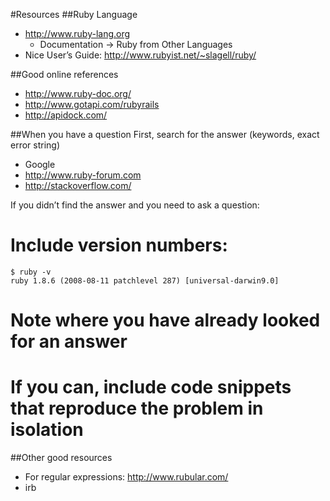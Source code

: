 #Resources
##Ruby Language
* http://www.ruby-lang.org 
  * Documentation -> Ruby from Other Languages
* Nice User’s Guide: http://www.rubyist.net/~slagell/ruby/

##Good online references
*	http://www.ruby-doc.org/ 
*	http://www.gotapi.com/rubyrails
*	http://apidock.com/

##When you have a question
First, search for the answer (keywords, exact error string)
*	Google
*	http://www.ruby-forum.com 
*	http://stackoverflow.com/ 

If you didn’t find the answer and you need to ask a question:
# Include version numbers:
    $ ruby -v
    ruby 1.8.6 (2008-08-11 patchlevel 287) [universal-darwin9.0]
# Note where you have already looked for an answer
# If you can, include code snippets that reproduce the problem in isolation

##Other good resources
*	For regular expressions: http://www.rubular.com/
*	irb  
 


